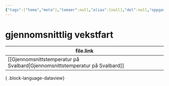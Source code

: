 ```yaml
---
{"tags":["tema","meta"],"temaer":null,"alias":[null],"del":null,"oppgave":null,"fag":null,"eksamen":null,"dg-publish":true,"title":"gjennomsnittlig vekstfart","date":"2023-06-01","modified":"2023-06-01","permalink":"/temaer/gjennomsnittlig-vekstfart/","dgPassFrontmatter":true}
---
```



# gjennomsnittlig vekstfart
| file.link                                                                       |
| ------------------------------------------------------------------------------- |
| [[Gjennomsnittstemperatur på Svalbard\|Gjennomsnittstemperatur på Svalbard]] |

{ .block-language-dataview}
